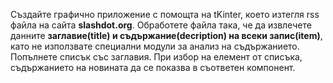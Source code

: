 Създайте графично приложение с помощта на tKinter, което изтегля rss файла на сайта **slashdot.org**. Обработете файла така, че да извлечете данните **заглавие(title) и съдържание(decription) на всеки запис(item)**, като не използвате специални модули за анализ на съдържанието. Попълнете списък със заглавия. При избор на елемент от списъка, съдържанието на новината да се показва в съответен компонент.
